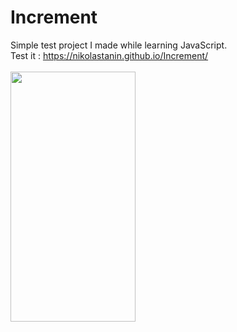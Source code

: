 # Increment
Simple test project I made while learning JavaScript. <br>
Test it : https://nikolastanin.github.io/Increment/
<br> <br>
<img src = "https://user-images.githubusercontent.com/64794561/115554598-ec748300-a2ae-11eb-823b-476ae120cfe6.jpg" width="200" height="400" />
